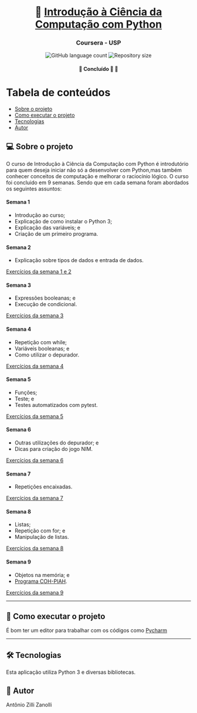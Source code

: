 <h1 align="center">
     🐍 <a href="#" alt="dado"> Introdução à Ciência da Computação com Python </a>
</h1>

<h3 align="center">
Coursera - USP
</h3>

<p align="center">
  <img alt="GitHub language count" src="https://img.shields.io/github/languages/count/antonioZZanolli/USP---Coursera?color=%2304D361">

  <img alt="Repository size" src="https://img.shields.io/github/repo-size/antonioZZanolli/USP---Coursera">
      
 
</p>

<h4 align="center">
	🚧   Concluído 🚀 🚧
</h4>

Tabela de conteúdos
=================
<!--ts-->
   * [Sobre o projeto](#-sobre-o-projeto)
   * [Como executar o projeto](#-como-executar-o-projeto)
   * [Tecnologias](#-tecnologias)
   * [Autor](#-autor)
<!--te-->


## 💻 Sobre o projeto
O curso de Introdução à Ciência da Computação com Python é introdutório para quem deseja iniciar não só a desenvolver com Python,mas também conhecer conceitos de computação e melhorar o raciocínio lógico. O curso foi concluido em 9 semanas. Sendo que em cada semana foram abordados os seguintes assuntos:
#### Semana 1 
- Introdução ao curso;
- Explicação de como instalar o Python 3;
- Explicação das variáveis; e
- Criação de um primeiro programa.

#### Semana 2
- Explicação sobre tipos de dados e entrada de dados.

[Exercícios da semana 1 e 2](https://github.com/AntonioZZanolli/USP---Coursera/tree/main/Semana%202)

#### Semana 3
- Expressões booleanas; e
- Execução de condicional.

[Exercícios da semana 3](https://github.com/AntonioZZanolli/USP---Coursera/tree/main/Semana%203)

#### Semana 4
- Repetição com while;
- Variáveis booleanas; e
- Como utilizar o depurador.

[Exercícios da semana 4](https://github.com/AntonioZZanolli/USP---Coursera/tree/main/Semana%204)

#### Semana 5
- Funções;
- Teste; e
- Testes automatizados com pytest.

[Exercícios da semana 5](https://github.com/AntonioZZanolli/USP---Coursera/tree/main/Semana%205)

#### Semana 6
- Outras utilizações do depurador; e
- Dicas para criação do jogo NIM.

[Exercícios da semana 6](https://github.com/AntonioZZanolli/USP---Coursera/tree/main/Semana%206)

#### Semana 7
- Repetições encaixadas.

[Exercícios da semana 7](https://github.com/AntonioZZanolli/USP---Coursera/tree/main/Semana%207)

#### Semana 8
- Listas;
- Repetição com for; e
- Manipulação de listas.

[Exercícios da semana 8](https://github.com/AntonioZZanolli/USP---Coursera/tree/main/Semana%208)

#### Semana 9
- Objetos na memória; e
- [Programa COH-PIAH](https://github.com/AntonioZZanolli/ProgramaCOH-PIAH).

[Exercícios da semana 9](https://github.com/AntonioZZanolli/USP---Coursera/tree/main/Semana%209)

---

## 🚀 Como executar o projeto
É bom ter um editor para trabalhar com os códigos como [Pycharm](https://www.jetbrains.com/pt-br/pycharm/download/#section=windows)

---

## 🛠 Tecnologias
Esta aplicação utiliza Python 3 e diversas bibliotecas.

## 🦸 Autor
Antônio Zilli Zanolli
